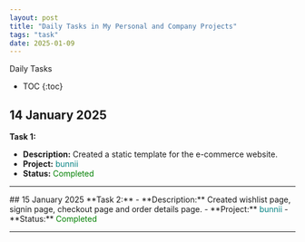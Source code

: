 ```yaml
---
layout: post
title: "Daily Tasks in My Personal and Company Projects"
tags: "task"
date: 2025-01-09
---
```


Daily Tasks
- TOC
{:toc}



## 14 January 2025
**Task 1:** 
  - **Description:** Created a static template for the e-commerce website.
  - **Project:** <span style="color:teal;">bunnii</span>
  - **Status:** <span style="color:green;">Completed</span>
<hr>
## 15 January 2025
**Task 2:** 
  - **Description:** Created wishlist page, signin page, checkout page and order details page.
  - **Project:** <span style="color:teal;">bunnii</span>
  - **Status:** <span style="color:green;">Completed</span>
<hr>

